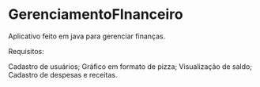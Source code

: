 # GerenciamentoFInanceiro
Aplicativo feito em java para gerenciar finanças.

Requisitos:

Cadastro de usuários;
Gráfico em formato de pizza;
Visualização de saldo;
Cadastro de despesas e receitas.
